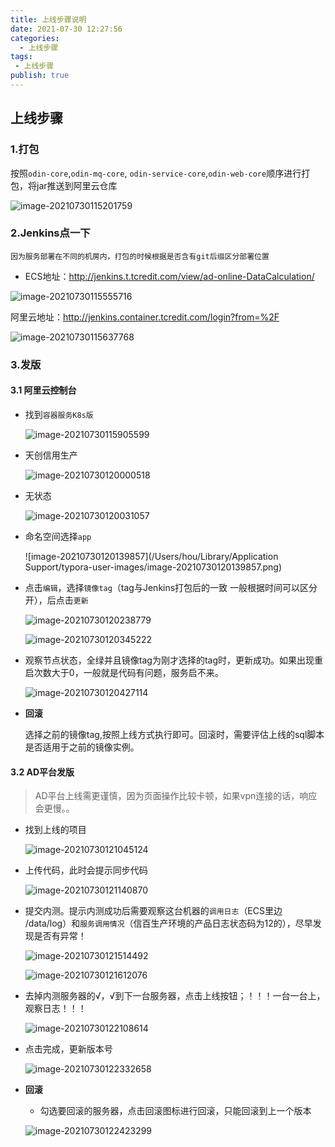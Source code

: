 ```yaml
---
title: 上线步骤说明
date: 2021-07-30 12:27:56
categories:
  - 上线步骤
tags:
 - 上线步骤
publish: true
---
```


## 上线步骤

### 1.打包

按照`odin-core`,`odin-mq-core`, `odin-service-core`,`odin-web-core`顺序进行打包，将jar推送到阿里云仓库

![image-20210730115201759](https://tva1.sinaimg.cn/large/008i3skNly1gsyu30u21wj31g60u045x.jpg)

### 2.Jenkins点一下



```
因为服务部署在不同的机房内，打包的时候根据是否含有git后缀区分部署位置
```

+ ECS地址：http://jenkins.t.tcredit.com/view/ad-online-DataCalculation/

![image-20210730115555716](https://tva1.sinaimg.cn/large/008i3skNly1gsyu72wclqj31eo0u00yf.jpg)

阿里云地址：http://jenkins.container.tcredit.com/login?from=%2F

![image-20210730115637768](https://tva1.sinaimg.cn/large/008i3skNly1gsyu7t4pgoj31ed0u0q8r.jpg)

### 3.发版

#### 3.1 阿里云控制台

+ 找到`容器服务K8s版`

  ![image-20210730115905599](https://tva1.sinaimg.cn/large/008i3skNly1gsyucbv0y2j31in0u0gqd.jpg)

+ 天创信用生产

  ![image-20210730120000518](https://tva1.sinaimg.cn/large/008i3skNly1gsyuc9k52fj31iv0u042e.jpg)

+ 无状态

  ![image-20210730120031057](https://tva1.sinaimg.cn/large/008i3skNly1gsyuc7olqoj31iq0u0n0m.jpg)

+ 命名空间选择`app`

  ![image-20210730120139857](/Users/hou/Library/Application Support/typora-user-images/image-20210730120139857.png)

+ 点击`编辑`，选择`镜像tag`（tag与Jenkins打包后的一致 一般根据时间可以区分开），后点击`更新`

  ![image-20210730120238779](https://tva1.sinaimg.cn/large/008i3skNly1gsyue2nv5dj31is0u0wif.jpg)

  ![image-20210730120345222](https://tva1.sinaimg.cn/large/008i3skNly1gsyuf800y5j31eb0u0wj4.jpg)

+ 观察节点状态，全绿并且镜像tag为刚才选择的tag时，更新成功。如果出现重启次数大于0，一般就是代码有问题，服务启不来。

  ![image-20210730120427114](https://tva1.sinaimg.cn/large/008i3skNly1gsyufy7n94j31ir0u0gqs.jpg)

+ **回滚**

  选择之前的镜像tag,按照上线方式执行即可。回滚时，需要评估上线的sql脚本是否适用于之前的镜像实例。

#### 3.2 AD平台发版

> AD平台上线需更谨慎，因为页面操作比较卡顿，如果vpn连接的话，响应会更慢。。

+ 找到上线的项目

  ![image-20210730121045124](https://tva1.sinaimg.cn/large/008i3skNly1gsyumi2ls3j31jn0u042t.jpg)

+ 上传代码，此时会提示同步代码

  ![image-20210730121140870](https://tva1.sinaimg.cn/large/008i3skNly1gsyunguthqj31i60u0dki.jpg)

+ 提交内测。提示内测成功后需要观察这台机器的`调用日志`（ECS里边 /data/log）和`服务调用情况`（信百生产环境的产品日志状态码为12的），尽早发现是否有异常！

  ![image-20210730121514492](https://tva1.sinaimg.cn/large/008i3skNly1gsyur6ar9yj31gz0u0aes.jpg)

  ![image-20210730121612076](https://tva1.sinaimg.cn/large/008i3skNly1gsyus7peyuj31ir0u0dkn.jpg)

+ 去掉内测服务器的√，√到下一台服务器，点击上线按钮；！！！一台一台上，观察日志！！！

  ![image-20210730122108614](https://tva1.sinaimg.cn/large/008i3skNly1gsyuxbsqp4j31c00u0aes.jpg)

+ 点击完成，更新版本号

  ![image-20210730122332658](https://tva1.sinaimg.cn/large/008i3skNly1gsyuztjaa3j31c00u0n2v.jpg)

+ **回滚**

  + 勾选要回滚的服务器，点击回滚图标进行回滚，只能回滚到上一个版本

  ![image-20210730122423299](https://tva1.sinaimg.cn/large/008i3skNly1gsyv0oxkmzj31da0u0n1w.jpg)
